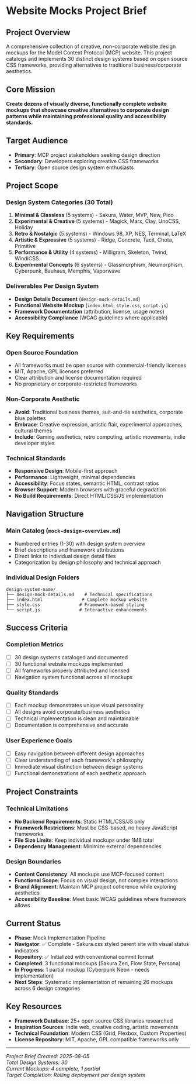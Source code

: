 # Website Mocks Project Brief

## Project Overview
A comprehensive collection of creative, non-corporate website design mockups for the Model Context Protocol (MCP) website. This project catalogs and implements 30 distinct design systems based on open source CSS frameworks, providing alternatives to traditional business/corporate aesthetics.

## Core Mission
**Create dozens of visually diverse, functionally complete website mockups that showcase creative alternatives to corporate design patterns while maintaining professional quality and accessibility standards.**

## Target Audience
- **Primary**: MCP project stakeholders seeking design direction
- **Secondary**: Developers exploring creative CSS frameworks
- **Tertiary**: Open source design system enthusiasts

## Project Scope

### **Design System Categories** (30 Total)
1. **Minimal & Classless** (5 systems) - Sakura, Water, MVP, New, Pico
2. **Experimental & Creative** (5 systems) - Magick, Marx, Clay, UnoCSS, Holiday  
3. **Retro & Nostalgic** (5 systems) - Windows 98, XP, NES, Terminal, LaTeX
4. **Artistic & Expressive** (5 systems) - Ridge, Concrete, Tacit, Chota, Primitive
5. **Performance & Utility** (4 systems) - Milligram, Skeleton, Twind, WindiCSS
6. **Experimental Concepts** (6 systems) - Glassmorphism, Neumorphism, Cyberpunk, Bauhaus, Memphis, Vaporwave

### **Deliverables Per Design System**
- **Design Details Document** (`design-mock-details.md`)
- **Functional Website Mockup** (`index.html`, `style.css`, `script.js`)
- **Framework Documentation** (attribution, license, usage notes)
- **Accessibility Compliance** (WCAG guidelines where applicable)

## Key Requirements

### **Open Source Foundation**
- All frameworks must be open source with commercial-friendly licenses
- MIT, Apache, GPL licenses preferred
- Clear attribution and license documentation required
- No proprietary or corporate-restricted frameworks

### **Non-Corporate Aesthetic**
- **Avoid**: Traditional business themes, suit-and-tie aesthetics, corporate blue palettes
- **Embrace**: Creative expression, artistic flair, experimental approaches, cultural themes
- **Include**: Gaming aesthetics, retro computing, artistic movements, indie developer styles

### **Technical Standards**
- **Responsive Design**: Mobile-first approach
- **Performance**: Lightweight, minimal dependencies
- **Accessibility**: Focus states, semantic HTML, contrast ratios
- **Browser Support**: Modern browsers with graceful degradation
- **No Build Requirements**: Direct HTML/CSS/JS implementation

## Navigation Structure

### **Main Catalog** (`mock-design-overview.md`)
- Numbered entries (1-30) with design system overview
- Brief descriptions and framework attributions
- Direct links to individual design detail files
- Categorization by design philosophy and technical approach

### **Individual Design Folders**
```
design-system-name/
├── design-mock-details.md    # Technical specifications
├── index.html               # Complete mockup website
├── style.css               # Framework-based styling
└── script.js               # Interactive enhancements
```

## Success Criteria

### **Completion Metrics**
- [ ] 30 design systems cataloged and documented
- [ ] 30 functional website mockups implemented
- [ ] All frameworks properly attributed and licensed
- [ ] Navigation system functional across all mockups

### **Quality Standards**
- [ ] Each mockup demonstrates unique visual personality
- [ ] All designs avoid corporate/business aesthetics
- [ ] Technical implementation is clean and maintainable
- [ ] Documentation is comprehensive and accurate

### **User Experience Goals**
- [ ] Easy navigation between different design approaches
- [ ] Clear understanding of each framework's philosophy
- [ ] Immediate visual distinction between design systems
- [ ] Functional demonstrations of each aesthetic approach

## Project Constraints

### **Technical Limitations**
- **No Backend Requirements**: Static HTML/CSS/JS only
- **Framework Restrictions**: Must be CSS-based, no heavy JavaScript frameworks
- **File Size Limits**: Keep individual mockups under 1MB total
- **Dependency Management**: Minimize external dependencies

### **Design Boundaries**
- **Content Consistency**: All mockups use MCP-focused content
- **Functional Scope**: Focus on visual design, not complex interactions
- **Brand Alignment**: Maintain MCP project coherence while exploring aesthetics
- **Accessibility Baseline**: Meet basic WCAG guidelines where framework allows

## Current Status
- **Phase**: Mock Implementation Pipeline
- **Navigator**: ✅ Complete - Sakura.css styled parent site with visual status indicators
- **Repository**: ✅ Initialized with conventional commit format
- **Completed**: 3 functional mockups (Sakura Zen, Flow State, Persona)
- **In Progress**: 1 partial mockup (Cyberpunk Neon - needs implementation)
- **Next Steps**: Systematic implementation of remaining 26 mockups across 6 design categories

## Key Resources
- **Framework Database**: 25+ open source CSS libraries researched
- **Inspiration Sources**: Indie web, creative coding, artistic movements
- **Technical Foundation**: Modern CSS (Grid, Flexbox, Custom Properties)
- **License Repository**: MIT, Apache, GPL compatible frameworks only

---

*Project Brief Created: 2025-08-05*  
*Total Design Systems: 30*  
*Current Mockups: 4 complete, 1 partial*  
*Target Completion: Rolling deployment per design system*